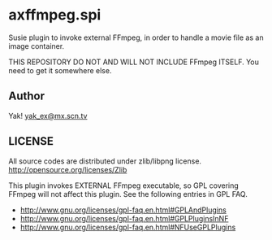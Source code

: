 axffmpeg.spi
============

Susie plugin to invoke external FFmpeg, in order to handle a movie file as an image container.

THIS REPOSITORY DO NOT AND WILL NOT INCLUDE FFmpeg ITSELF. You need to get it somewhere else.

Author
------

Yak! <yak_ex@mx.scn.tv>

LICENSE
-------

All source codes are distributed under zlib/libpng license.
http://opensource.org/licenses/Zlib

This plugin invokes EXTERNAL FFmpeg executable, so GPL covering FFmpeg will not affect this plugin.
See the following entries in GPL FAQ.

- http://www.gnu.org/licenses/gpl-faq.en.html#GPLAndPlugins
- http://www.gnu.org/licenses/gpl-faq.en.html#GPLPluginsInNF
- http://www.gnu.org/licenses/gpl-faq.en.html#NFUseGPLPlugins

